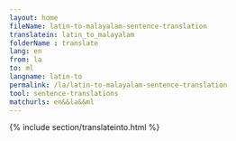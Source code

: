 ```yaml
---
layout: home
fileName: latin-to-malayalam-sentence-translation
translatein: latin_to_malayalam
folderName : translate
lang: en
from: la
to: ml
langname: latin-to
permalink: /la/latin-to-malayalam-sentence-translation
tool: sentence-translations
matchurls: en&&la&&ml
---
```

{% include section/translateinto.html %}
